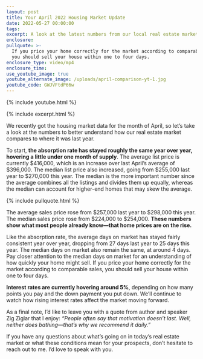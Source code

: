 ```yaml
---
layout: post
title: Your April 2022 Housing Market Update
date: 2022-05-27 00:00:00
tags:
excerpt: A look at the latest numbers from our local real estate market.
enclosure:
pullquote: >-
  If you price your home correctly for the market according to comparable sales,
  you should sell your house within one to four days. 
enclosure_type: video/mp4
enclosure_time:
use_youtube_image: true
youtube_alternate_image: /uploads/april-comparison-yt-1.jpg
youtube_code: GWJVFtdP66w
---
```

{% include youtube.html %}

{% include excerpt.html %}

We recently got the housing market data for the month of April, so let’s take a look at the numbers to better understand how our real estate market compares to where it was last year.

To start, **the absorption rate has stayed roughly the same year over year, hovering a little under one month of supply**. The average list price is currently $416,000, which is an increase over last April’s average of $396,000. The median list price also increased, going from $255,000 last year to $270,000 this year. The median is the more important number since the average combines all the listings and divides them up equally, whereas the median can account for higher-end homes that may skew the average.

{% include pullquote.html %}

The average sales price rose from $257,000 last year to $298,000 this year. The median sales price rose from $224,000 to $254,000. **These numbers show what most people already know—that home prices are on the rise.**

Like the absorption rate, the average days on market has stayed fairly consistent year over year, dropping from 27 days last year to 25 days this year. The median days on market also remain the same, at around 4 days. Pay closer attention to the median days on market for an understanding of how quickly your home might sell. If you price your home correctly for the market according to comparable sales, you should sell your house within one to four days.&nbsp;

**Interest rates are currently hovering around 5%**, depending on how many points you pay and the down payment you put down. We’ll continue to watch how rising interest rates affect the market moving forward.

As a final note, I’d like to leave you with a quote from author and speaker Zig Ziglar that I enjoy: *“People often say that motivation doesn’t last. Well, neither does bathing—that’s why we recommend it daily.”*

If you have any questions about what’s going on in today’s real estate market or what these conditions mean for your prospects, don’t hesitate to reach out to me. I’d love to speak with you.
